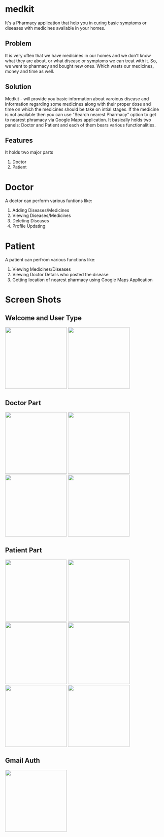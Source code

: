 # medkit

It's a Pharmacy application that help you in curing basic symptoms or diseases with medicines available in your homes.

## Problem
It is very often that we have medicines in our homes and we don't know what they are about, or what disease or symptoms we can treat with it. So, we went to pharmacy and bought new ones. Which wasts our medicines, money and time as well.

## Solution
Medkit - will provide you basic information about varoious disease and information regarding some medicines along with their proper dose and time on which the medicines should be take on intial stages. If the medicine is not available then you can use "Search nearest Pharmacy" option to get to nearest phramacy via Google Maps application.
It basically holds two panels: Doctor and Patient and each of them bears various functionalities.

## Features
It holds two major parts
1. Doctor
2. Patient

# Doctor
A doctor can perform various funtions like:
1. Adding Diseases/Medicines
2. Viewing Diseases/Medicines
3. Deleting Diseases
4. Profile Updating

# Patient
A patient can perfrom various functions like:
1. Viewing Medicines/Diseases
2. Viewing Doctor Details who posted the disease
3. Getting location of nearest pharmacy using Google Maps Application

# Screen Shots

## Welcome and User Type
<img src="images/welcome.jpg" width = 200> <img src="images/user.jpg" width = 200>

## Doctor Part
<img src="images/doctoLogin.jpg" width = 200> <img src="images/doctorpanel.jpg" width = 200> <img src="images/doctorEdit.jpg" width = 200> <img src="images/doctorProfile.jpg" width = 200>

## Patient Part
<img src="images/patientLogin.jpg" width = 200> <img src="images/patientPanel.jpg" width = 200> <img src="images/medDetails.jpg" width = 200> <img src="images/doctorDetails.jpg" width = 200> <img src="images/mapView.jpg" width = 200> <img src="images/patientProfile.jpg" width = 200>

## Gmail Auth
<img src="images/gmailAPI.jpg" width = 200>
